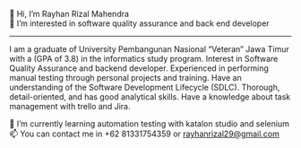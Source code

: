👋 Hi, I’m Rayhan Rizal Mahendra  
👀 I’m interested in software quality assurance and back end developer
 ________________________________________________________________________________________________________________________________________________________________________________________________________________________________________________________________________________
I am a graduate of University Pembangunan Nasional “Veteran” Jawa Timur with a (GPA of 3.8) in the informatics study program. Interest in Software Quality Assurance and backend developer. Experienced in performing manual testing through personal projects and training. Have an understanding of the Software Development Lifecycle (SDLC). Thorough, detail-oriented, and has good analytical skills. Have a knowledge about task management with trello and Jira. 

🌱 I’m currently learning automation testing with katalon studio and selenium
📫 You can contact me in +62 81331754359 or rayhanrizal29@gmail.com

